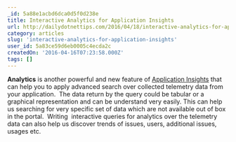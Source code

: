 ```yaml
---
_id: 5a88e1acbd6dca0d5f0d238e
title: Interactive Analytics for Application Insights
url: http://dailydotnettips.com/2016/04/18/interactive-analytics-for-application-insights/
category: articles
slug: 'interactive-analytics-for-application-insights'
user_id: 5a83ce59d6eb0005c4ecda2c
createdOn: '2016-04-16T07:23:58.000Z'
tags: []
---
```


<strong>Analytics</strong> is another powerful and new feature of <a href="http://dailydotnettips.com/tag/application-insights/">Application Insights</a> that can help you to apply advanced search over collected telemetry data from your application.  The data return by the query could be tabular or a graphical representation and can be understand very easily. This can help us searching for very specific set of data which are not available out of box in the portal.  Writing  interactive queries for analytics over the telemetry data can also help us discover trends of issues, users, additional issues, usages etc.
